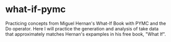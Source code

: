 # what-if-pymc
Practicing concepts from Miguel Hernan's What-If Book with PYMC and the Do operator. 
Here I will practice the generation and analysis of take data that approximately matches Hernan's expamples in his free book, "What If".
